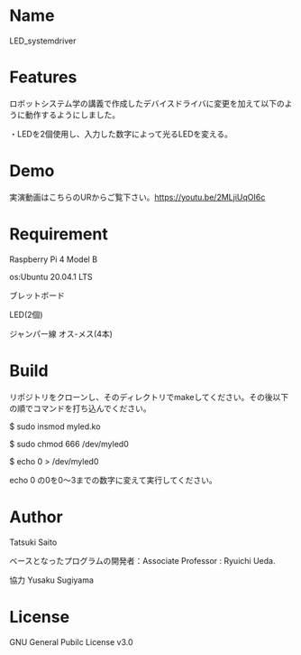 # Name
LED_systemdriver


# Features

ロボットシステム学の講義で作成したデバイスドライバに変更を加えて以下のように動作するようにしました。


・LEDを2個使用し、入力した数字によって光るLEDを変える。


# Demo


実演動画はこちらのURからご覧下さい。https://youtu.be/2MLjiUqOI6c


# Requirement
Raspberry Pi 4 Model B


os:Ubuntu 20.04.1 LTS


ブレットボード


LED(2個)


ジャンパー線 オス-メス(4本)


# Build

リポジトリをクローンし、そのディレクトリでmakeしてください。その後以下の順でコマンドを打ち込んでください。


$ sudo insmod myled.ko


$ sudo chmod 666 /dev/myled0


$ echo 0 > /dev/myled0


echo 0 の0を0～3までの数字に変えて実行してください。


# Author

Tatsuki Saito

ベースとなったプログラムの開発者：Associate Professor : Ryuichi Ueda.

協力 Yusaku Sugiyama


# License

GNU General Pubilc License v3.0
